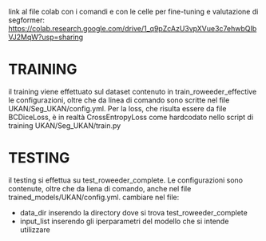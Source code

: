 link al file colab con i comandi e con le celle per fine-tuning e valutazione di segformer: https://colab.research.google.com/drive/1_q9pZcAzU3vpXVue3c7ehwbQIbVJ2MqW?usp=sharing

# TRAINING

il training viene effettuato sul dataset contenuto in train_roweeder_effective
le configurazioni, oltre che da linea di comando sono scritte nel file UKAN/Seg_UKAN/config.yml.
Per la loss, che risulta essere da file BCDiceLoss, è in realtà CrossEntropyLoss come hardcodato nello script di training UKAN/Seg_UKAN/train.py

# TESTING

il testing si effettua su test_roweeder_complete.
Le configurazioni sono contenute, oltre che da liena di comando, anche nel file trained_models/UKAN/config.yml.
cambiare nel file:
- data_dir inserendo la directory dove si trova test_roweeder_complete
- input_list inserendo gli iperparametri del modello che si intende utilizzare
